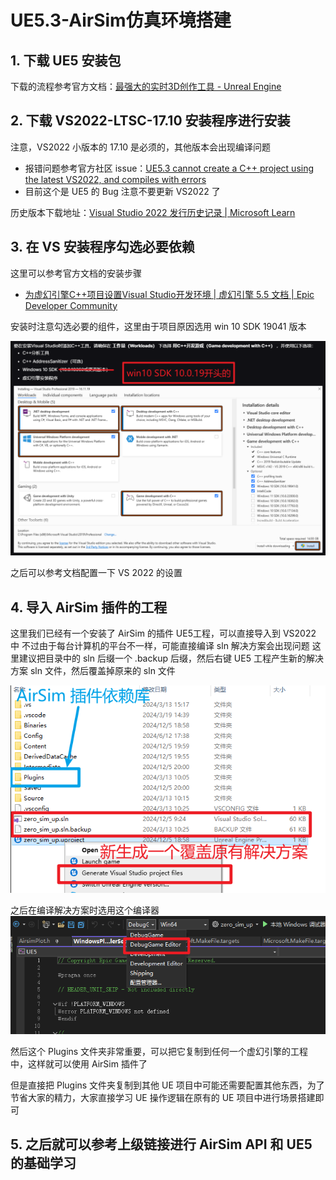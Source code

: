 # UE5.3-AirSim仿真环境搭建
## 1. 下载 UE5 安装包


下载的流程参考官方文档：[最强大的实时3D创作工具 - Unreal Engine](https://www.unrealengine.com/zh-CN/download)

## 2. 下载 VS2022-LTSC-17.10 安装程序进行安装

注意，VS2022 小版本的 17.10 是必须的，其他版本会出现编译问题
- 报错问题参考官方社区 issue：[UE5.3 cannot create a C++ project using the latest VS2022, and compiles with errors](https://forums.unrealengine.com/t/ue5-3-cannot-create-a-c-project-using-the-latest-vs2022-and-compiles-with-errors/1880238)
- 目前这个是 UE5 的 Bug 注意不要更新 VS2022 了


历史版本下载地址：[Visual Studio 2022 发行历史记录 | Microsoft Learn](https://learn.microsoft.com/zh-cn/visualstudio/releases/2022/release-history)

## 3. 在 VS 安装程序勾选必要依赖


这里可以参考官方文档的安装步骤
- [为虚幻引擎C++项目设置Visual Studio开发环境 | 虚幻引擎 5.5 文档 | Epic Developer Community](https://dev.epicgames.com/documentation/zh-cn/unreal-engine/setting-up-visual-studio-development-environment-for-cplusplus-projects-in-unreal-engine)

安装时注意勾选必要的组件，这里由于项目原因选用 win 10 SDK 19041 版本

![image](./assets/UE5.3-AirSim仿真环境搭建/UE5.3-AirSim仿真环境搭建-20241207100407026.png)

之后可以参考文档配置一下 VS 2022 的设置

## 4. 导入 AirSim 插件的工程

这里我们已经有一个安装了 AirSim 的插件 UE5工程，可以直接导入到 VS2022 中
不过由于每台计算机的平台不一样，可能直接编译 sln 解决方案会出现问题
这里建议把目录中的 sln 后缀一个 .backup 后缀，然后右键 UE5 工程产生新的解决方案 sln
文件，然后覆盖掉原来的 sln 文件

![](./assets/UE5.3-AirSim仿真环境搭建/UE5.3-AirSim仿真环境搭建-20241207101340974.png)

之后在编译解决方案时选用这个编译器
![](./assets/UE5.3-AirSim仿真环境搭建/UE5.3-AirSim仿真环境搭建-20241207100802100.png)

然后这个 Plugins 文件夹非常重要，可以把它复制到任何一个虚幻引擎的工程中，这样就可以使用 AirSim 插件了

但是直接把 Plugins 文件夹复制到其他 UE 项目中可能还需要配置其他东西，为了节省大家的精力，大家直接学习 UE 操作逻辑在原有的 UE 项目中进行场景搭建即可

## 5. 之后就可以参考上级链接进行 AirSim API 和 UE5 的基础学习


